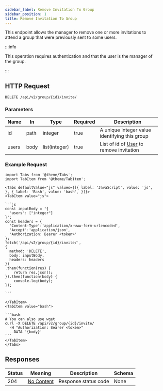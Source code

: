 ```yaml
---
sidebar_label: Remove Invitation To Group
sidebar_position: 1
title: Remove Invitation To Group
---
```


This endpoint allows the manager to remove one or more invitations to attend a group that were previously sent to some
users.

:::info

This operation requires authentication and that the user is the manager of the group.

:::

## HTTP Request

`DELETE /api/v2/group/{id}/invite/`

### Parameters

| Name  | In   | Type          | Required | Description                                                                   |
|-------|------|---------------|----------|-------------------------------------------------------------------------------|
| id    | path | integer       | true     | A unique integer value identifying this group                                 |
| users | body | list(integer) | true     | List of id of [User](/docs/apireference/v2/schemas/user) to remove invitation |

### Example Request

````mdx-code-block
import Tabs from '@theme/Tabs';
import TabItem from '@theme/TabItem';

<Tabs defaultValue="js" values={[{ label: 'JavaScript', value: 'js', }, { label: 'Bash', value: 'bash', }]}>
<TabItem value="js">

```js
const inputBody = '{
  "users": ["integer"]
}';
const headers = {
  'Content-Type':'application/x-www-form-urlencoded',
  'Accept':'application/json',
  'Authorization: Bearer <token>'
};
fetch('/api/v2/group/{id}/invite/',
{
  method: 'DELETE',
  body: inputBody,
  headers: headers
})
.then(function(res) {
    return res.json();
}).then(function(body) {
    console.log(body);
});

```

</TabItem>
<TabItem value="bash">

```bash
# You can also use wget
curl -X DELETE /api/v2/group/{id}/invite/
  -H "Authorization: Bearer <token>"
  --DATA '{body}'
```
</TabItem>
</Tabs>
````

## Responses

| Status | Meaning                                                         | Description          | Schema |
|--------|-----------------------------------------------------------------|----------------------|--------|
| 204    | [No Content](https://tools.ietf.org/html/rfc7231#section-6.3.5) | Response status code | None   |
